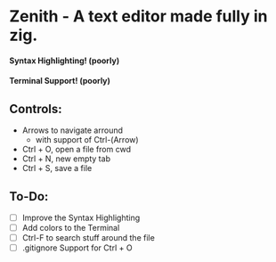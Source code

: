# Zenith - A text editor made fully in zig. 

#### Syntax Highlighting! (poorly)
#### Terminal Support! (poorly)

## Controls:
- Arrows to navigate arround
    - with support of Ctrl-(Arrow)
- Ctrl + O, open a file from cwd
- Ctrl + N, new empty tab
- Ctrl + S, save a file

## To-Do:
- [ ] Improve the Syntax Highlighting
- [ ] Add colors to the Terminal
- [ ] Ctrl-F to search stuff around the file
- [ ] .gitignore Support for Ctrl + O